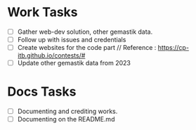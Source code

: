 # Work Tasks
- [ ] Gather web-dev solution, other gemastik data.
- [ ] Follow up with issues and credentials
- [ ] Create websites for the code part // Reference : https://cp-itb.github.io/contests/#
- [ ] Update other gemastik data from 2023

# Docs Tasks
- [ ] Documenting and crediting works. 
- [ ] Documenting on the README.md
